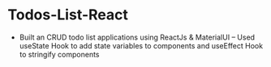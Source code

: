 # Todos-List-React
- Built an CRUD todo list applications using ReactJs & MaterialUI
– Used useState Hook to add state variables to components and useEffect Hook to stringify components
